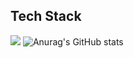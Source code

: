 ## Tech Stack
<span target="_blank"><img src="https://img.shields.io/badge/뱃지레이블-배경색](https://img.shields.io/badge/IntelliJ%20IDEA-000000?style=flat-square&logo=IntelliJ%20IDEA&logoColor=white"/></span>
![Anurag's GitHub stats](https://github-readme-stats.vercel.app/api?username=smileWeek&theme=highcontrast_icons=true)
<!--
**smileWeek/smileWeek** is a ✨ _special_ ✨ repository because its `README.md` (this file) appears on your GitHub profile.

Here are some ideas to get you started:

- 🔭 I’m currently working on ...
- 🌱 I’m currently learning ...
- 👯 I’m looking to collaborate on ...
- 🤔 I’m looking for help with ...
- 💬 Ask me about ...
- 📫 How to reach me: ...
- 😄 Pronouns: ...
- ⚡ Fun fact: ...
-->
